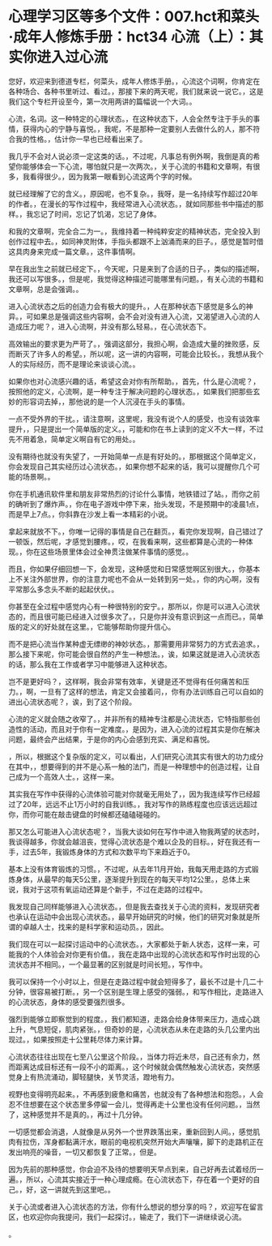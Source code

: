 # 心理学习区等多个文件：007.hct和菜头·成年人修炼手册：hct34 心流（上）：其实你进入过心流 

您好，欢迎来到德道专栏，何菜头，成年人修炼手册。，心流这个词啊，你肯定在各种场合、各种书里听过、看过。，那接下来的两天呢，我们就来说一说它。，这是我们这个专栏开设至今，第一次用两讲的篇幅说一个大词。。

心流，名词。这一种特定的心理状态。，在这种状态下，人会全然专注于手头的事情，获得内心的宁静与喜悦。，我呢，不是那种一定要别人去做什么的人，那不符合我的性格。，估计你一早也已经看出来了。

我几乎不会对人说必须一定这类的话。，不过呢，凡事总有例外啊，我倒是真的希望你能够体会一下心流，哪怕就只是一次两次。，关于心流的书籍和文章啊，有很多，我看得很少。，因为我第一眼看到心流这两个字的时候。

就已经理解了它的含义。，原因呢，也不复杂。，我呀，是一名持续写作超过20年的作者。，在漫长的写作过程中，我经常进入心流状态。，就如同那些书中描述的那样。，我忘记了时间，忘记了饥渴，忘记了身体。

和我的文章啊，完全合二为一。，我维持着一种纯粹安定的精神状态，完全投入到创作过程中去。，如同神灵附体，手指头都跟不上汹涌而来的巨子。，感觉是暂时借这具肉身来完成一篇文章。，这件事情啊。

早在我出生之前就已经定下。，今天呢，只是来到了合适的日子。，类似的描述啊，我还可以写很多。，但是呢，我觉得这种描述可能哪里有问题。，有关心流的书籍和文章啊，总是会强调。。

进入心流状态之后的创造力会有极大的提升。，人在那种状态下感觉是多么的神异。，可如果总是强调这些内容啊，会不会对没有进入心流，又渴望进入心流的人造成压力呢？，进入心流啊，并没有那么轻易。，在心流状态下。

高效输出的要求更为严苛了。，强调这部分，我担心啊，会造成大量的挫败感，反而断灭了许多人的希望。，所以呢，这一讲的内容啊，可能会比较长。，我想从我个人的实际经历，而不是理论来谈谈心流。。

如果你也对心流感兴趣的话，希望这会对你有所帮助。，首先，什么是心流呢？，按照他的定义，心流啊，是一种专注于解决问题的心理状态。，如果我们把那些玄妙的形容词去掉，，那他说的是一个人沉浸在手头的事情。

一点不受外界的干扰。，请注意啊，这里呢，我没有说个人的感受，也没有谈效率提升，，只是提出一个简单版的定义。，可能和你在书上读到的定义不大一样，不过先不用着急，简单定义啊自有它的用处。。

没有期待也就没有失望了，一开始简单一点是有好处的。，那根据这个简单定义，你会发现自己其实经历过心流状态。，如果你想不起来的话，我可以提醒你几个可能的场景啊。。

你在手机通讯软件里和朋友非常热烈的讨论什么事情，地铁错过了站。，而你之前的确听到了爆炸声。，你在电子游戏中停下来，抬头发现，不是预期中的凌晨1点，而是早上7点。，你斜靠在沙发上看一本精彩的小说。

拿起来就放不下。，你唯一记得的事情是自己在翻页。，看完你发现啊，自己错过了一顿饭，然后呢，才感觉到腰疼。，哎，在我看来啊，这些都算是心流的一种体现。，你在这些场景里体会过全神贯注做某件事情的感觉。。

而且，你如果仔细回想一下，会发现，这种感觉和日常感觉啊区别很大。，你基本上不关注外部世界，你的注意力呢也不会从一处转到另一处。，你的内心啊，没有平常那么多念头不断的起起伏伏。。

你甚至在全过程中感觉内心有一种很特别的安宁。，那所以，你是可以进入心流状态的，而且很可能已经进入过很多次了。，只是你并没有意识到这一点而已。，简单版的定义的好处就在这里。，它能够帮助你提升信心。

而不是把心流当作某种虚无缥缈的神妙状态。，那需要用非常努力的方式去追求。，那么接下来呢，你可能会很自然的产生一种想法。，诶，如果这就是进入心流状态的话，那么我在工作或者学习中能够进入这种状态。

岂不是更好吗？，这样啊，我会非常有效率，关键是还不觉得有任何痛苦和压力。，啊，一旦有了这样的想法，肯定又会接着问，，你有办法训练自己可以自如的进出心流状态呢？，诶，到了这个阶段。

心流的定义就会随之收窄了。，并非所有的精神专注都是心流状态，它特指那些创造性的活动，而且对于你有一定难度。，是因为，进入心流的过程其实是你在解决问题，最终会产出结果，于是你的内心会感到充实、满足和喜悦。

，所以，根据这个复杂版的定义，可以看出，人们研究心流其实有很大的功力成分在其中，，想要得到的并不是心系一触的法门，而是一种理想中的创造过程，让自己成为一个高效人士。，这样一来。

其实我在写作中获得的心流体验可能对你就毫无用处了，，因为我连续写作已经超过了20年，远远不止1万小时的自我训练。，我对写作的熟练程度也应该远远超过你，而你可能在敲击键盘的时候都还磕磕碰碰的。

那又怎么可能进入心流状态呢？，当我大谈如何在写作中进入物我两望的状态时，我谈得越多，你就会越沮丧，觉得心流状态是个难以企及的目标。，好在我还有一手，过去5年，我锻炼身体的方式和次数平均下来趋近于0。

基本上没有体育锻炼的习惯。，不过呢，从去年11月开始，我每天用走路的方式锻炼身体，从最早的每天5公里，逐渐提升到现在的每天平均12公里。，总体上来说，我对于这项有氧运动还算是个新手，不过在走路的过程中。

我发现自己同样能够进入心流状态。，但是我去查找关于心流的资料，发现研究者也承认在运动中会出现心流状态。，最早开始研究的时候，他们的研究对象就是所谓的卓越人士，找来的是科学家和运动员。，因此。

我们现在可以一起探讨运动中的心流状态。，大家都处于新人状态，这样一来，可能我的个人体验会对你更有价值。，我在走路中出现的心流状态和写作时出现的心流状态并不相同。，一个最显著的区别就是时间长短。，写作中。

我可以保持一个小时以上，但是在走路过程中就会短得多了，最长不过是十几二十分钟，很容易被打断。，另一个区别是生理上感受的强弱。，和写作相比，走路进入的心流状态，身体的感受要强烈很多。

强烈到能够立即察觉到的程度。，我们都知道，走路会给身体带来压力，造成心跳上升，气息短促，肌肉紧张。，但奇妙的是，心流状态从未在走路的头几公里内出现过。，如果按照走十公里耗尽体力来计算。

心流状态往往出现在七至八公里这个阶段。，当体力将近未尽，自己还有余力，然而距离达成目标还有一段不小的距离。，这个时候就会偶然触发心流状态，突然感觉身上有热流涌动，脚轻腿快，关节灵活，蹬地有力。

视野也变得明亮起来。，不再感到疲惫和痛苦，也就没有了各种想法和抱怨。，人会忍不住想要在这个状态里多停留一会儿，觉得再走十公里也没有任何问题。，当然了，这种感觉并不是真的。，再过十几分钟。

一切感觉都会消退，人就像是从另外一个世界跌落出来，重新回到人间。，感觉肌肉有拉伤，浑身都黏满汗水，眼前的电视机突然开始大声嚷嚷，脚下的走路机正在发出响亮的噪音，一切又都恢复了正常。，但是。

因为先前的那种感觉，你会迫不及待的想要明天早点到来，自己好再去试着经历一遍。，所以，心流其实接近于一种心理成瘾。在心流状态下，存在着一个更好的自己。，好，这一讲就先到这里吧。。

关于心流或者进入心流状态的方法，你有什么想说的想分享的吗？，欢迎写在留言区，也欢迎你向我提问，我们一起探讨。，输走了，我们下一讲继续说心流。

。